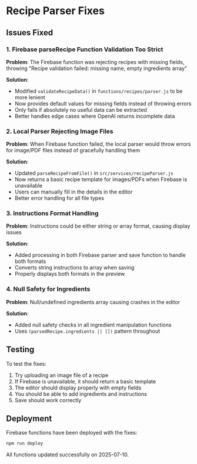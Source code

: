 # Recipe Parser Fixes

## Issues Fixed

### 1. Firebase parseRecipe Function Validation Too Strict
**Problem**: The Firebase function was rejecting recipes with missing fields, throwing "Recipe validation failed: missing name, empty ingredients array"

**Solution**: 
- Modified `validateRecipeData()` in `functions/recipes/parser.js` to be more lenient
- Now provides default values for missing fields instead of throwing errors
- Only fails if absolutely no useful data can be extracted
- Better handles edge cases where OpenAI returns incomplete data

### 2. Local Parser Rejecting Image Files
**Problem**: When Firebase function failed, the local parser would throw errors for image/PDF files instead of gracefully handling them

**Solution**:
- Updated `parseRecipeFromFile()` in `src/services/recipeParser.js` 
- Now returns a basic recipe template for images/PDFs when Firebase is unavailable
- Users can manually fill in the details in the editor
- Better error handling for all file types

### 3. Instructions Format Handling
**Problem**: Instructions could be either string or array format, causing display issues

**Solution**:
- Added processing in both Firebase parser and save function to handle both formats
- Converts string instructions to array when saving
- Properly displays both formats in the preview

### 4. Null Safety for Ingredients
**Problem**: Null/undefined ingredients array causing crashes in the editor

**Solution**:
- Added null safety checks in all ingredient manipulation functions
- Uses `(parsedRecipe.ingredients || [])` pattern throughout

## Testing
To test the fixes:
1. Try uploading an image file of a recipe
2. If Firebase is unavailable, it should return a basic template
3. The editor should display properly with empty fields
4. You should be able to add ingredients and instructions
5. Save should work correctly

## Deployment
Firebase functions have been deployed with the fixes:
```bash
npm run deploy
```

All functions updated successfully on 2025-07-10.